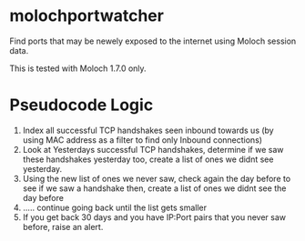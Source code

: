 # molochportwatcher
Find ports that may be newely exposed to the internet using Moloch session data.

This is tested with Moloch 1.7.0 only.

# Pseudocode Logic
1. Index all successful TCP handshakes seen inbound towards us (by using MAC address as a filter to find only Inbound connections)
2. Look at Yesterdays successful TCP handshakes, determine if we saw these handshakes yesterday too, create a list of ones we didnt see yesterday.
3. Using the new list of ones we never saw, check again the day before to see if we saw a handshake then, create a list of ones we didnt see the day before
4. ..... continue going back until the list gets smaller
5. If you get back 30 days and you have IP:Port pairs that you never saw before, raise an alert.
